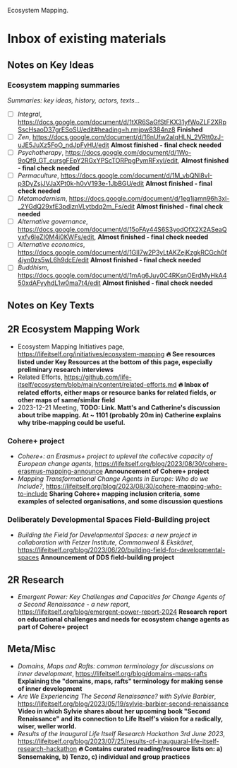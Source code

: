 Ecosystem Mapping.

# Inbox of existing materials

## Notes on Key Ideas

### Ecosystem mapping summaries

*Summaries: key ideas, history, actors, texts...*

- [ ] *Integral*, https://docs.google.com/document/d/1tXR6SaGfStFKX31yfWoZLF2XRpSscHsaoD37grESoSU/edit#heading=h.rmjpw8384nz8 **Finished**
- [ ] *Zen*, https://docs.google.com/document/d/16nUfw2aIqHLN_2VRtt0zJ-uJE5JuXz5FoO_ndJpFyHU/edit **Almost finished - final check needed**
- [ ] *Psychotherapy*, https://docs.google.com/document/d/1Wo-9oQf9_GT_cursgFEpY2RGxYPScTORPpgPymRFxyI/edit, **Almost finished - final check needed**
- [ ] *Permaculture*, https://docs.google.com/document/d/1M_vbQNl8vI-p3DyZsjJVJaXPt0k-h0vV193e-1JbBGU/edit **Almost finished - final check needed**
- [ ] *Metamodernism*, https://docs.google.com/document/d/1eg1jamn96h3xl-_2YGdQ29xfE3pdlznVLytbdq2m_Fs/edit **Almost finished - final check needed**
- [ ] *Alternative governance*, https://docs.google.com/document/d/15oFAy44S6S3yodOfX2X2ASeaQyxfv6leZI0M4i0KWFs/edit, **Almost finished - final check needed**
- [ ] *Alternative economics*, https://docs.google.com/document/d/1GII7w2P3yLtAKZejKzgkRCGch0f4iyn0zs5wL6h9dcE/edit **Almost finished - final check needed**
- [ ] *Buddhism*, https://docs.google.com/document/d/1mAg6Juy0C4RKsnOErdMyHkA450xdAFyyhdL1w0ma7t4/edit **Almost finished - final check needed**

## Notes on Key Texts

## 2R Ecosystem Mapping Work

- Ecosystem Mapping Initiatives page, https://lifeitself.org/initiatives/ecosystem-mapping **🔥 See resources listed under Key Resources at the bottom of this page, especially preliminary research interviews**
- Related Efforts, https://github.com/life-itself/ecosystem/blob/main/content/related-efforts.md **🔥 Inbox of related efforts, either maps or resource banks for related fields, or other maps of same/similar field**
- 2023-12-21 Meeting, **TODO: Link. Matt's and Catherine's discussion about tribe mapping. At ~ 1101 (probably 20m in) Catherine explains why tribe-mapping could be useful.**

### Cohere+ project

- _Cohere+: an Erasmus+ project to uplevel the collective capacity of European change agents_, https://lifeitself.org/blog/2023/08/30/cohere-erasmus-mapping-announce **Announcement of Cohere+ project**
- _Mapping Transformational Change Agents in Europe: Who do we Include?_, https://lifeitself.org/blog/2023/08/30/cohere-mapping-who-to-include **Sharing Cohere+ mapping inclusion criteria, some examples of selected organisations, and some discussion questions**

### Deliberately Developmental Spaces Field-Building project

- _Building the Field for Developmental Spaces: a new project in collaboration with Fetzer Institute, Commonweal & Ekskäret_, https://lifeitself.org/blog/2023/06/20/building-field-for-developmental-spaces **Announcement of DDS field-building project**

## 2R Research

- _Emergent Power: Key Challenges and Capacities for Change Agents of a Second Renaissance - a new report_, https://lifeitself.org/blog/emergent-power-report-2024 **Research report on educational challenges and needs for ecosystem change agents as part of Cohere+ project**

## Meta/Misc

- _Domains, Maps and Rafts: common terminology for discussions on inner development_, https://lifeitself.org/blog/domains-maps-rafts **Explaining the "domains, maps, rafts" terminology for making sense of inner development**
- _Are We Experiencing The Second Renaissance? with Sylvie Barbier_, https://lifeitself.org/blog/2023/05/19/sylvie-barbier-second-renaissance **Video in which Sylvie shares about her upcoming book "Second Renaissance" and its connection to Life Itself's vision for a radically, wiser, weller world.**
- _Results of the Inaugural Life Itself Research Hackathon 3rd June 2023_, https://lifeitself.org/blog/2023/07/25/results-of-inauguaral-life-itself-research-hackathon **🔥 Contains curated reading/resource lists on: a) Sensemaking, b) Tenzo, c) individual and group practices**


